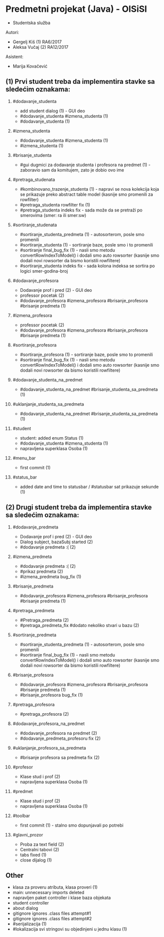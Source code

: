 # Predmetni projekat (Java) - OISiSI

- Studentska služba

Autori:
- Gergelj Kiš (1) RA6/2017
- Aleksa Vučaj (2) RA12/2017

Asistent:
- Marija Kovačević

## (1) Prvi student treba da implementira stavke sa sledećim oznakama:

1. #dodavanje_studenta

	- add student dialog (1) - GUI deo
	- #dodavanje\_studenta #izmena_studenta (1)
	- #dodavanje_studenta (1)

2. #izmena_studenta

	- #dodavanje\_studenta #izmena_studenta (1)
	- #izmena_studenta (1)

3. #brisanje_studenta

	- #gui dugmici za dodavanje studenta i profesora na predmet (1) - zaboravio sam da komitujem, zato je dobio ovo ime
	
4. #pretraga_studenata

	- #kombinovano\_trazenje_studenta (1) - napravi se nova kolekcija koja se prikazuje preko abstract table model (kasnije smo promenili za rowfilter)
	- #pretraga_studenta rowfilter fix (1)
	- #pretraga_studenta indeks fix - sada može da se pretraži po smerovima (smer: ra ili smer:sw)

5. #sortiranje_studenata

	- #sortiranje\_studenta_predmeta (1) - autosorterom, posle smo promenili
	- #sortiranje_studenta (1) - sortiranje baze, posle smo i to promenili
	- #sortiranje final\_bug_fix (1) - nasli smo metodu convertRowIndexToModel() i dodali smo auto rowsorter (kasnije smo dodali novi rowsorter da bismo koristili rowfiltere)
	- #sortiranje_studenta indeks fix - sada kolona indeksa se sortira po logici smer-godina-broj
	
6. #dodavanje_profesora

	- Dodavanje prof i pred (2) - GUI deo
	- professor pocetak (2)
	- #dodavanje\_profesora #izmena\_profesora #brisanje_profesora #brisanje predmeta (1)

7. #izmena_profesora

	- professor pocetak (2)
	- #dodavanje\_profesora #izmena\_profesora #brisanje_profesora #brisanje predmeta (1)

8. #sortiranje_profesora

	- #sortiranje_profesora (1) - sortiranje baze, posle smo to promenili
	- #sortiranje final\_bug_fix (1) - nasli smo metodu convertRowIndexToModel() i dodali smo auto rowsorter (kasnije smo dodali novi rowsorter da bismo koristili rowfiltere)

9. #dodavanje\_studenta\_na_predmet

	- #dodavanje\_studenta\_na\_predmet #brisanje\_studenta\_sa\_predmeta (1)

10. #uklanjanje\_studenta\_sa_predmeta

	- #dodavanje\_studenta\_na\_predmet #brisanje\_studenta\_sa\_predmeta (1)

11. #student

	- student: added enum Status (1)
	- #dodavanje\_studenta #izmena_studenta (1)
	- napravljena superklasa Osoba (1)

12. #menu_bar

	- first commit (1)

13. #status_bar

	- added date and time to statusbar / #statusbar sat prikazuje sekunde (1)

## (2) Drugi student treba da implementira stavke sa sledećim oznakama:

1. #dodavanje_predmeta

	- Dodavanje prof i pred (2) - GUI deo
	- Dialog subject, bazaSubj started (2)
	- #dodavanje predmeta :( (2)

2. #izmena_predmeta

	- #dodavanje predmeta :( (2)
	- #prikaz predmeta (2)
	- #izmena\_predmeta bug_fix (1)

3. #brisanje_predmeta

	- #dodavanje\_profesora #izmena\_profesora #brisanje_profesora #brisanje predmeta (1)

4. #pretraga_predmeta

	- #Pretraga_predmeta (2)
	- #pretraga\_predmeta_fix #dodato nekoliko stvari u bazu (2)

5. #sortiranje_predmeta

	- #sortiranje\_studenta_predmeta (1) - autosorterom, posle smo promenili
	- #sortiranje final\_bug_fix (1) - nasli smo metodu convertRowIndexToModel() i dodali smo auto rowsorter (kasnije smo dodali novi rowsorter da bismo koristili rowfiltere)

6. #brisanje_profesora

	- #dodavanje\_profesora #izmena\_profesora #brisanje_profesora #brisanje predmeta (1)
	- #brisanje\_profesora bug_fix (1)

7. #pretraga_profesora

	- #pretraga_profesora (2)

8. #dodavanje\_profesora\_na_predmet

	- #dodavanje_profesora na predmet (2)
	- #dodavanje_predmeta_profesoru fix (2)

9. #uklanjanje\_profesora\_sa_predmeta

	- #brisanje profesora sa predmeta fix (2)

10. #profesor

	- Klase stud i prof (2)
	- napravljena superklasa Osoba (1)

11. #predmet

	- Klase stud i prof (2)
	- napravljena superklasa Osoba (1)

12. #toolbar

	- first commit (1) - stalno smo dopunjavali po potrebi

13. #glavni_prozor

	- Proba za text field (2)
	- Centralni tabovi (2)
	- tabs fixed (1)
	- close dijalog (1)


## Other

- klasa za proveru atributa, klasa proveri (1)
- main: unnecessary imports deleted
- napravljen paket controller i klase baza objekata
- student controller
- about dialog
- gitignore ignores .class files attempt#1
- gitignore ignores .class files attempt#2
- #serijalizacija (1)
- #lokalizacija svi stringovi su objedinjeni u jednu klasu (1)

